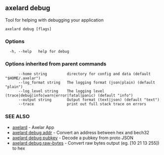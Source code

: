 ## axelard debug

Tool for helping with debugging your application

```
axelard debug [flags]
```

### Options

```
  -h, --help   help for debug
```

### Options inherited from parent commands

```
      --home string         directory for config and data (default "$HOME/.axelar")
      --log_format string   The logging format (json|plain) (default "plain")
      --log_level string    The logging level (trace|debug|info|warn|error|fatal|panic) (default "info")
      --output string       Output format (text|json) (default "text")
      --trace               print out full stack trace on errors
```

### SEE ALSO

- [axelard](/cli-docs/v0_31_3/axelard) - Axelar App
- [axelard debug addr](/cli-docs/v0_31_3/axelard_debug_addr) - Convert an address between hex and bech32
- [axelard debug pubkey](/cli-docs/v0_31_3/axelard_debug_pubkey) - Decode a pubkey from proto JSON
- [axelard debug raw-bytes](/cli-docs/v0_31_3/axelard_debug_raw-bytes) - Convert raw bytes output (eg. \[10 21 13 255\]) to hex
